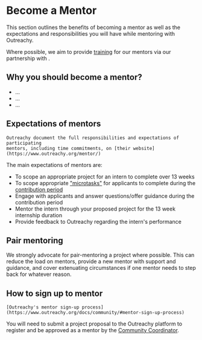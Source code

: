 # Become a Mentor

This section outlines the benefits of becoming a mentor as well as the
expectations and responsibilities you will have while mentoring with Outreachy.

Where possible, we aim to provide [training](partners:ols:mentor-training) for
our mentors via our partnership with [](partners:ols).

## Why you should become a mentor?

- ...
- ...
- ...

## Expectations of mentors

```{seealso}
Outreachy document the full responsibilities and expectations of participating
mentors, including time commitments, on [their website](https://www.outreachy.org/mentor/)
```

The main expectations of mentors are:

- To scope an appropriate project for an intern to complete over 13 weeks
- To scope appropriate ["microtasks"](microtasks) for applicants to complete
  during the [contribution period](contribution-period)
- Engage with applicants and answer questions/offer guidance during the
  contribution period
- Mentor the intern through your proposed project for the 13 week internship
  duration
- Provide feedback to Outreachy regarding the intern's performance

## Pair mentoring

We strongly advocate for pair-mentoring a project where possible. This can
reduce the load on mentors, provide a new mentor with support and guidance,
and cover extenuating circumstances if one mentor needs to step back for
whatever reason.

## How to sign up to mentor

```{seealso}
[Outreachy's mentor sign-up process](https://www.outreachy.org/docs/community/#mentor-sign-up-process)
```

You will need to submit a project proposal to the Outreachy platform to
register and be approved as a mentor by the [Community Coordinator](comm-coord).
